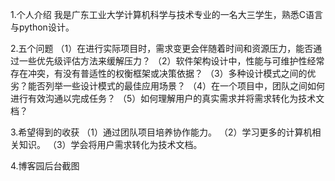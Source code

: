 1.个人介绍
我是广东工业大学计算机科学与技术专业的一名大三学生，熟悉C语言与python设计。

2.五个问题
  （1）在进行实际项目时，需求变更会伴随着时间和资源压力，能否通过一些优先级评估方法来缓解压力？
  （2）软件架构设计中，性能与可维护性经常存在冲突，有没有普适性的权衡框架或决策依据？
  （3）多种设计模式之间的优劣？能否列举一些设计模式的最佳应用场景？
  （4）在一个项目中，团队之间如何进行有效沟通以完成任务？
  （5）如何理解用户的真实需求并将需求转化为技术文档？
  
3.希望得到的收获
  （1）通过团队项目培养协作能力。
  （2）学习更多的计算机相关知识。
  （3）学会将用户需求转化为技术文档。
  
4.博客园后台截图
